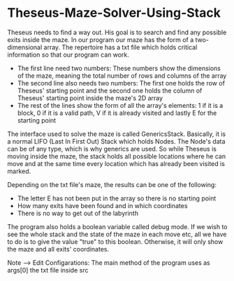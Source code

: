 # Theseus-Maze-Solver-Using-Stack
Theseus needs to find a way out. His goal is to search and find any possible exits inside the maze. In our program our maze has the form of a two-dimensional array.
The repertoire has a txt file which holds critical information so that our program can work.
- The first line need two numbers: These numbers show the dimensions of the maze, meaning the total number of rows and columns of the array
- The second line also needs two numbers: The first one holds the row of Theseus' starting point and the second one holds the column of Theseus' starting point inside the maze's 2D array
- The rest of the lines show the form of all the array's elements: 1 if it is a block, 0 if it is a valid path, V if it is already visited and lastly E for the starting point

The interface used to solve the maze is called GenericsStack. Basically, it is a normal LIFO (Last In First Out) Stack which holds Nodes. The Node's data can be of any type, which is why generics are used. So while Theseus is moving inside the maze, the stack holds all possible locations where he can move and at the same time every location which has already been visited is marked.

Depending on the txt file's maze, the results can be one of the following:
- The letter E has not been put in the array so there is no starting point
- How many exits have been found and in which coordinates
- There is no way to get out of the labyrinth

The program also holds a boolean variable called debug mode. If we wish to see the whole stack and the state of the maze in each move etc, all we have to do is to give the value "true" to this boolean. Otherwise, it will only show the maze and all exits' coordinates.

Note --> Edit Configarations: The main method of the program uses as args[0] the txt file inside src
 

